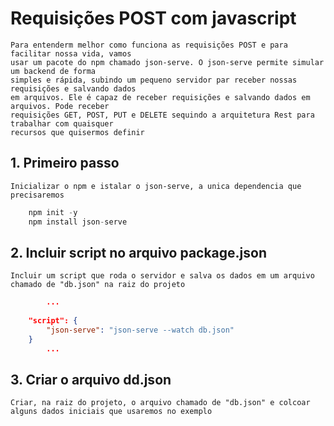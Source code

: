 # Requisições POST com javascript
    Para entenderm melhor como funciona as requisições POST e para facilitar nossa vida, vamos 
    usar um pacote do npm chamado json-serve. O json-serve permite simular um backend de forma 
    simples e rápida, subindo um pequeno servidor par receber nossas requisições e salvando dados 
    em arquivos. Ele é capaz de receber requisições e salvando dados em arquivos. Pode receber 
    requisições GET, POST, PUT e DELETE sequindo a arquitetura Rest para trabalhar com quaisquer 
    recursos que quisermos definir

## 1. Primeiro passo
    
    Inicializar o npm e istalar o json-serve, a unica dependencia que precisaremos
```javascript
    npm init -y
    npm install json-serve
```

## 2. Incluir script no arquivo package.json

    Incluir um script que roda o servidor e salva os dados em um arquivo chamado de "db.json" na raiz do projeto

```json
        ...
        
    "script": {
        "json-serve": "json-serve --watch db.json"
    }
        ...
```

## 3. Criar o arquivo dd.json

    Criar, na raiz do projeto, o arquivo chamado de "db.json" e colcoar alguns dados iniciais que usaremos no exemplo